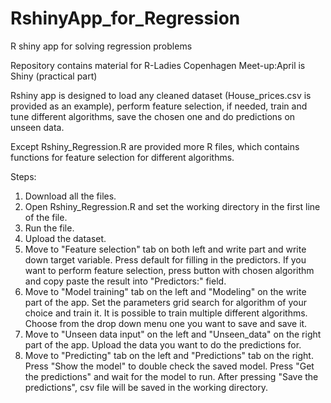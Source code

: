 # RshinyApp_for_Regression
R shiny app for solving regression problems

Repository contains material for R-Ladies Copenhagen Meet-up:April is Shiny (practical part)

Rshiny app is designed to load any cleaned dataset (House_prices.csv is provided as an example), perform feature selection, 
if needed, train and tune different algorithms, save the chosen one and do predictions on unseen data.

Except Rshiny_Regression.R are provided more R files, which contains functions for feature selection for different algorithms.

Steps:
1. Download all the files.
2. Open Rshiny_Regression.R and set the working directory in the first line of the file.
3. Run the file.
4. Upload the dataset.
5. Move to "Feature selection" tab on both left and write part and write down target variable. Press default for filling in the predictors. If you want to perform
   feature selection, press button with chosen algorithm and copy paste the result into "Predictors:" field.
6. Move to "Model training" tab on the left and "Modeling" on the write part of the app. Set the parameters grid search for algorithm
   of your choice and train it. It is possible to train multiple different algorithms. Choose from the drop down menu one you want to save
   and save it.
7. Move to "Unseen data input" on the left and "Unseen_data" on the right part of the app. Upload the data you want to do the predictions for.
8. Move to "Predicting" tab on the left and "Predictions" tab on the right. Press "Show the model" to double check the saved model. 
   Press "Get the predictions" and wait for the model to run. After pressing "Save the predictions", csv file will be saved in the working
   directory.
